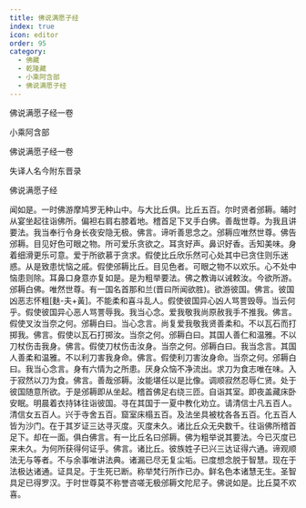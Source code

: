 ```yaml
---
title: 佛说满愿子经
index: true
icon: editor
order: 95
category:
  - 佛藏
  - 乾隆藏
  - 小乘阿含部
  - 佛说满愿子经
---
```


佛说满愿子经一卷  

小乘阿含部  

佛说满愿子经一卷  

失译人名今附东晋录  

佛说满愿子经  

闻如是。一时佛游摩鸠罗无种山中。与大比丘俱。比丘五百。尔时贤者邠耨。晡时从宴坐起往诣佛所。偏袒右肩右膝着地。稽首足下叉手白佛。善哉世尊。为我且讲要法。我当奉行令身长夜安隐无极。佛言。谛听善思念之。邠耨应唯然世尊。佛告邠耨。目见好色可眼之物。所可爱乐贪欲之。耳贪好声。鼻识好香。舌知美味。身着细滑更乐可意。爱于所欲慕于贪求。假使比丘欣乐然可心处其中已贪住则乐迷惑。从是致患忧恼之戚。假使邠耨比丘。目见色者。可眼之物不以欢乐。心不处中恼患则除。耳鼻口身意亦复如是。是为粗举要法。佛之教诲以诫敕汝。今欲所游。邠耨白佛。唯然世尊。有一国名首那和兰(晋曰所闻欲胜)。欲游彼国。佛言。彼国凶恶志怀粗[麩-夫+黃]。不能柔和喜斗乱人。假使彼国异心凶人骂詈毁辱。当云何乎。假使彼国异心恶人骂詈辱我。我当心念。爱我敬我尚原赦我手不推我。佛言。假使叉汝当奈之何。邠耨白曰。当心念言。尚复爱我敬我贤善柔和。不以瓦石而打掷我。佛言。假使以瓦石打掷汝。当奈之何。邠耨白曰。其国人善仁和温雅。不以刀杖伤击我身。佛言。假使刀杖伤击汝身。当奈之何。邠耨白曰。我当念言。其国人善柔和温雅。不以利刀害我身命。佛言。假使利刀害汝身命。当奈之何。邠耨白曰。我当心念言。身有六情为之所患。厌身众恼不净流出。求刀为食志唯在味。入于寂然以刀为食。佛言。善哉邠耨。汝能堪任以是比像。调顺寂然忍辱仁贤。处于彼国随意所欲。于是邠耨即从坐起。稽首佛足右绕三匝。自诣其室。即夜盖藏床卧安眠。明晨着衣持钵往诣彼国。寻在其国于一夏中教化劝立。请清信士凡五百人。清信女五百人。兴于寺舍五百。窟室床榻五百。及法坐具被枕各各五百。化五百人皆为沙门。在于其岁证三达寻灭度。灭度未久。诸比丘众无央数千。往诣佛所稽首足下。却在一面。俱白佛言。有一比丘名曰邠耨。佛为粗举说其要法。今已灭度已来未久。为何所获得何证乎。佛言。诸比丘。彼族姓子已兴三达证得六通。谛观顺法无与等者。不与余事唯讲法典。诸漏已尽无复尘垢。已度想念脱于智慧。现在于法极达诸通。证具足。于生死已断。称举梵行所作已办。鲜名色本诸慧无生。圣智具足已得罗汉。于时世尊莫不称誉咨嗟无极邠耨文陀尼子。佛说如是。比丘莫不欢喜。  
